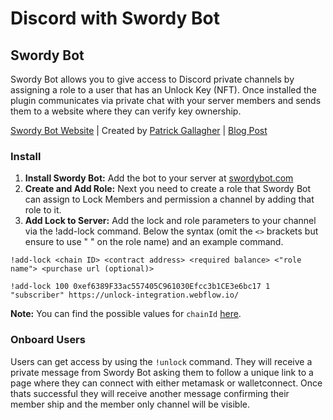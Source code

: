 # Discord with Swordy Bot

## Swordy Bot

Swordy Bot allows you to give access to Discord private channels by assigning a role to a user that has an Unlock Key (NFT). Once installed the plugin communicates via private chat with your server members and sends them to a website where they can verify key ownership.

[Swordy Bot Website](https://swordybot.com) | Created by [Patrick Gallagher](https://patrickgallagher.dev) | [Blog Post](https://unlock-protocol.com/blog/swordy-bot-intro)

### Install

1. **Install Swordy Bot:** Add the bot to your server at [swordybot.com](http://swordybot.com)
2. **Create and Add Role:** Next you need to create a role that Swordy Bot can assign to Lock Members and permission a channel by adding that role to it.
3. **Add Lock to Server:** Add the lock and role parameters to your channel via the !add-lock command. Below the syntax (omit the `<>` brackets but ensure to use " " on the role name) and an example command.

```
!add-lock <chain ID> <contract address> <required balance> <"role name"> <purchase url (optional)>

!add-lock 100 0xef6389F33ac557405C961030Efcc3b1CE3e6bc17 1 "subscriber" https://unlock-integration.webflow.io/
```

**Note:** You can find the possible values for `chainId` [here](../../developers/faq.md).

### Onboard Users

Users can get access by using the `!unlock` command. They will receive a private message from Swordy Bot asking them to follow a unique link to a page where they can connect with either metamask or walletconnect. Once thats successful they will receive another message confirming their member ship and the member only channel will be visible.
